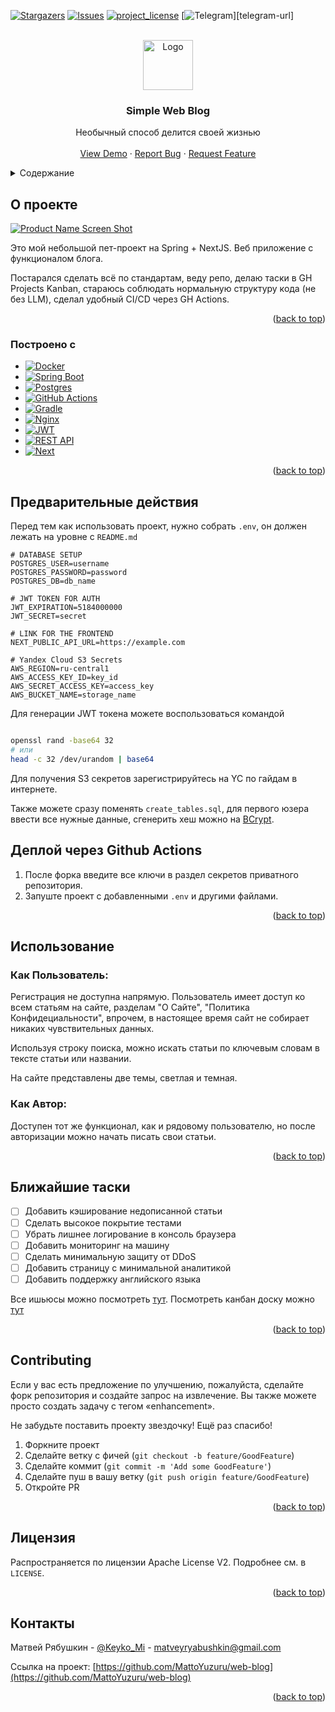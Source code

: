 <!-- Improved compatibility of back to top link: See: https://github.com/othneildrew/Best-README-Template/pull/73 -->
<a id="readme-top"></a>
<!--
*** Thanks for checking out the Best-README-Template. If you have a suggestion
*** that would make this better, please fork the repo and create a pull request
*** or simply open an issue with the tag "enhancement".
*** Don't forget to give the project a star!
*** Thanks again! Now go create something AMAZING! :D
-->



<!-- PROJECT SHIELDS -->
<!--
*** I'm using markdown "reference style" links for readability.
*** Reference links are enclosed in brackets [ ] instead of parentheses ( ).
*** See the bottom of this document for the declaration of the reference variables
*** for contributors-url, forks-url, etc. This is an optional, concise syntax you may use.
*** https://www.markdownguide.org/basic-syntax/#reference-style-links
-->
[![Stargazers][stars-shield]][stars-url]
[![Issues][issues-shield]][issues-url]
[![project_license][license-shield]][license-url]
[![Telegram][telegram-shield]][telegram-url]


<br />
<div align="center">
  <a href="https://github.com/MattoYuzuru/web-blog">
    <img src="https://storage.yandexcloud.net/storage-for-blog/android-chrome-512x512.png" alt="Logo" width="80" height="80">
  </a>

<h3 align="center">Simple Web Blog</h3>

  <p align="center">
    Необычный способ делится своей жизнью
    <br />
    <br />
    <a href="https://github.com/MattoYuzuru/web-blog">View Demo</a>
    &middot;
    <a href="https://github.com/MattoYuzuru/web-blog/issues/new?labels=bug&template=bug-report---.md">Report Bug</a>
    &middot;
    <a href="https://github.com/MattoYuzuru/web-blog/issues/new?labels=enhancement&template=feature-request---.md">Request Feature</a>
  </p>
</div>


<details>
  <summary>Содержание</summary>
  <ol>
    <li>
      <a href="#about-the-project">About The Project</a>
      <ul>
        <li><a href="#built-with">Built With</a></li>
      </ul>
    </li>
    <li>
      <a href="#getting-started">Getting Started</a>
      <ul>
        <li><a href="#prerequisites">Prerequisites</a></li>
        <li><a href="#installation">Installation</a></li>
      </ul>
    </li>
    <li><a href="#usage">Usage</a></li>
    <li><a href="#roadmap">Roadmap</a></li>
    <li><a href="#contributing">Contributing</a></li>
    <li><a href="#license">License</a></li>
    <li><a href="#contact">Contact</a></li>
    <li><a href="#acknowledgments">Acknowledgments</a></li>
  </ol>
</details>



<!-- ABOUT THE PROJECT -->
## О проекте

[![Product Name Screen Shot][product-screenshot]](https://example.com)


Это мой небольшой пет-проект на Spring + NextJS. Веб приложение с функционалом блога.

Постарался сделать всё по стандартам, веду репо, делаю таски в GH Projects Kanban, стараюсь соблюдать нормальную структуру кода (не без LLM), сделал удобный CI/CD через GH Actions.


<p align="right">(<a href="#readme-top">back to top</a>)</p>



### Построено с

* [![Docker][Docker]][Docker-url]
* [![Spring Boot][Spring-Boot]][Spring-url]
* [![Postgres][Postgres]][Postgres-url]
* [![GitHub Actions][Actions]][Actions-url]
* [![Gradle][Gradle]][Gradle-url]
* [![Nginx][Nginx]][Nginx-url]
* [![JWT][JWT]][JWT-url]
* [![REST API][REST]][REST-url]
* [![Next][Next.js]][Next-url]


<p align="right">(<a href="#readme-top">back to top</a>)</p>

## Предварительные действия

Перед тем как использовать проект, нужно собрать `.env`, он должен лежать на уровне с `README.md`
```.env
# DATABASE SETUP
POSTGRES_USER=username
POSTGRES_PASSWORD=password
POSTGRES_DB=db_name

# JWT TOKEN FOR AUTH
JWT_EXPIRATION=5184000000
JWT_SECRET=secret

# LINK FOR THE FRONTEND
NEXT_PUBLIC_API_URL=https://example.com

# Yandex Cloud S3 Secrets 
AWS_REGION=ru-central1
AWS_ACCESS_KEY_ID=key_id
AWS_SECRET_ACCESS_KEY=access_key
AWS_BUCKET_NAME=storage_name
```

Для генерации JWT токена можете воспользоваться командой 
```bash

openssl rand -base64 32
# или
head -c 32 /dev/urandom | base64
```
Для получения S3 секретов зарегистрируйтесь на YC по гайдам в интернете. 

Также можете сразу поменять `create_tables.sql`, для первого юзера ввести все нужные данные, 
сгенерить хеш можно на [BCrypt](https://bcrypt-generator.com/).


## Деплой через Github Actions

1. После форка введите все ключи в раздел секретов приватного репозитория.
2. Запуште проект с добавленными `.env` и другими файлами.

<p align="right">(<a href="#readme-top">back to top</a>)</p>


## Использование

### Как Пользователь:
Регистрация не доступна напрямую. Пользователь имеет доступ ко всем статьям на сайте, разделам "О Сайте", "Политика Конфидециальности", 
впрочем, в настоящее время сайт не собирает никаких чувствительных данных.

Используя строку поиска, можно искать статьи по ключевым словам в тексте статьи или названии.

На сайте представлены две темы, светлая и темная. 

### Как Автор:
Доступен тот же функционал, как и рядовому пользователю, но после авторизации можно начать писать свои статьи.


<p align="right">(<a href="#readme-top">back to top</a>)</p>


## Ближайшие таски

- [ ] Добавить кэширование недописанной статьи
- [ ] Сделать высокое покрытие тестами
- [ ] Убрать лишнее логирование в консоль браузера
- [ ] Добавить мониторинг на машину
- [ ] Сделать минимальную защиту от DDoS
- [ ] Добавить страницу с минимальной аналитикой 
- [ ] Добавить поддержку английского языка

Все ишьюсы можно посмотреть [тут](https://github.com/MattoYuzuru/web-blog/issues).
Посмотреть канбан доску можно [тут](https://github.com/users/MattoYuzuru/projects/3)

<p align="right">(<a href="#readme-top">back to top</a>)</p>


## Contributing

Если у вас есть предложение по улучшению, пожалуйста, сделайте форк репозитория и создайте запрос на извлечение. Вы также можете просто создать задачу с тегом «enhancement».

Не забудьте поставить проекту звездочку! Ещё раз спасибо!

1. Форкните проект
2. Сделайте ветку с фичей (`git checkout -b feature/GoodFeature`)
3. Сделайте коммит (`git commit -m 'Add some GoodFeature'`)
4. Сделайте пуш в вашу ветку (`git push origin feature/GoodFeature`)
5. Откройте PR

<p align="right">(<a href="#readme-top">back to top</a>)</p>


## Лицензия

Распространяется по лицензии Apache License V2. Подробнее см. в `LICENSE`.

<p align="right">(<a href="#readme-top">back to top</a>)</p>


## Контакты

Матвей Рябушкин - [@Keyko_Mi](https://t.me/Keyko_Mi) - matveyryabushkin@gmail.com

Ссылка на проект: [https://github.com/MattoYuzuru/web-blog](https://github.com/MattoYuzuru/web-blog)

<p align="right">(<a href="#readme-top">back to top</a>)</p>


<!-- MARKDOWN LINKS & IMAGES -->
<!-- https://www.markdownguide.org/basic-syntax/#reference-style-links -->
[contributors-shield]: https://img.shields.io/github/contributors/github_username/repo_name.svg?style=for-the-badge
[contributors-url]: https://github.com/github_username/repo_name/graphs/contributors
[forks-shield]: https://img.shields.io/github/forks/github_username/repo_name.svg?style=for-the-badge
[forks-url]: https://github.com/github_username/repo_name/network/members
[stars-shield]: https://img.shields.io/github/stars/github_username/repo_name.svg?style=for-the-badge
[stars-url]: https://github.com/github_username/repo_name/stargazers
[issues-shield]: https://img.shields.io/github/issues/github_username/repo_name.svg?style=for-the-badge
[issues-url]: https://github.com/github_username/repo_name/issues
[license-shield]: https://img.shields.io/github/license/github_username/repo_name.svg?style=for-the-badge
[license-url]: https://github.com/github_username/repo_name/blob/master/LICENSE.txt
[telegram-shield]: https://img.shields.io/badge/-LinkedIn-black.svg?style=for-the-badge&logo=linkedin&colorB=555
[linkedin-url]: https://t.me/Keyko_Mi
[product-screenshot]: images/screenshot.png
[Next.js]: https://img.shields.io/badge/next.js-000000?style=for-the-badge&logo=nextdotjs&logoColor=white
[Next-url]: https://nextjs.org/
[React.js]: https://img.shields.io/badge/React-20232A?style=for-the-badge&logo=react&logoColor=61DAFB
[React-url]: https://reactjs.org/
[Vue.js]: https://img.shields.io/badge/Vue.js-35495E?style=for-the-badge&logo=vuedotjs&logoColor=4FC08D
[Vue-url]: https://vuejs.org/
[Angular.io]: https://img.shields.io/badge/Angular-DD0031?style=for-the-badge&logo=angular&logoColor=white
[Angular-url]: https://angular.io/
[Svelte.dev]: https://img.shields.io/badge/Svelte-4A4A55?style=for-the-badge&logo=svelte&logoColor=FF3E00
[Svelte-url]: https://svelte.dev/
[Laravel.com]: https://img.shields.io/badge/Laravel-FF2D20?style=for-the-badge&logo=laravel&logoColor=white
[Laravel-url]: https://laravel.com
[Bootstrap.com]: https://img.shields.io/badge/Bootstrap-563D7C?style=for-the-badge&logo=bootstrap&logoColor=white
[Bootstrap-url]: https://getbootstrap.com
[JQuery.com]: https://img.shields.io/badge/jQuery-0769AD?style=for-the-badge&logo=jquery&logoColor=white
[JQuery-url]: https://jquery.com

[Docker]: https://img.shields.io/badge/Docker-2496ED?style=for-the-badge&logo=docker&logoColor=white
[Docker-url]: https://www.docker.com/

[Spring-Boot]: https://img.shields.io/badge/Spring%20Boot-6DB33F?style=for-the-badge&logo=springboot&logoColor=white
[Spring-url]: https://spring.io/projects/spring-boot

[Postgres]: https://img.shields.io/badge/Postgres-316192?style=for-the-badge&logo=postgresql&logoColor=white
[Postgres-url]: https://www.postgresql.org/

[Actions]: https://img.shields.io/badge/GitHub%20Actions-2088FF?style=for-the-badge&logo=githubactions&logoColor=white
[Actions-url]: https://github.com/features/actions

[Gradle]: https://img.shields.io/badge/Gradle-02303A?style=for-the-badge&logo=gradle&logoColor=white
[Gradle-url]: https://gradle.org/

[Nginx]: https://img.shields.io/badge/Nginx-009639?style=for-the-badge&logo=nginx&logoColor=white
[Nginx-url]: https://nginx.org/

[JWT]: https://img.shields.io/badge/JWT-000000?style=for-the-badge&logo=jsonwebtokens&logoColor=white
[JWT-url]: https://jwt.io/

[REST]: https://img.shields.io/badge/REST-02569B?style=for-the-badge&logo=rest&logoColor=white
[REST-url]: https://restfulapi.net/
